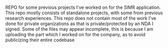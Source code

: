 REPO for some previous projects I've worked on for the SIMR application. This repo mostly consists of standalone projects, with some from previous research experiences. This repo does not contain most of the work I've done for private organizations as that is private/protected by an NDA I signed. Some of the files may appear incomplete, this is because I am uploading the part which I worked on for the company, as to avoid publicizing their entire codebase
